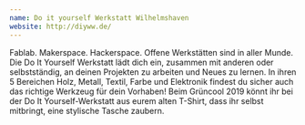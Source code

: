 ```yaml
---
name: Do it yourself Werkstatt Wilhelmshaven
website: http://diyww.de/
---
```


Fablab. Makerspace. Hackerspace. Offene Werkstätten sind in aller Munde. Die Do It Yourself Werkstatt lädt dich ein, zusammen mit anderen oder selbstständig, an deinen Projekten zu arbeiten und Neues zu lernen. 
In ihren 5 Bereichen Holz, Metall, Textil, Farbe und Elektronik findest du sicher auch das richtige Werkzeug für dein Vorhaben! 
Beim Grüncool 2019 könnt ihr bei der Do It Yourself-Werkstatt aus eurem alten T-Shirt, dass ihr selbst mitbringt, eine stylische Tasche zaubern.
